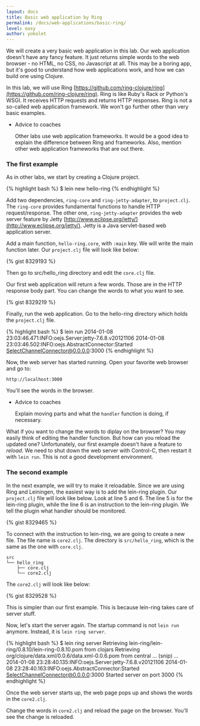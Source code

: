 ```yaml
---
layout: docs
title: Basic web application by Ring
permalink: /docs/web-applications/basic-ring/
level: easy
author: yokolet
---
```


We will create a very basic web application in this lab.
Our web application doesn't have any fancy feature.
It just returns simple words to the web browser - no HTML, no CSS, no Javascript at all.
This may be a boring app, but it's good to understand how web applications work, and
how we can build one using Clojure.


In this lab, we will use Ring [https://github.com/ring-clojure/ring](https://github.com/ring-clojure/ring).
Ring is like Ruby's Rack or Python's WSGI. It receives HTTP requests and returns HTTP responses.
Ring is not a so-called web application framework.
We won't go further other than very basic examples.

- Advice to coaches

    Other labs use web application frameworks.
    It would be a good idea to explain the difference between Ring and frameworks.
    Also, mention other web application frameworks that are out there.


### The first example

As in other labs, we start by creating a Clojure project.

{% highlight bash %}
$ lein new hello-ring
{% endhighlight %}

Add two dependencies, `ring-core` and `ring-jetty-adapter`, to `project.clj`.
The `ring-core` provides fundamental functions to handle HTTP request/response.
The other one, `ring-jetty-adapter` provides the web server feature by Jetty
[http://www.eclipse.org/jetty/](http://www.eclipse.org/jetty/).
Jetty is a Java servlet-based web application server.

Add a main function, `hello-ring.core`, with `:main` key.
We will write the main function later.
Our `project.clj` file will look like below:

{% gist 8329193 %}

Then go to src/hello_ring directory and edit the `core.clj` file.

Our first web application will return a few words. Those are in the HTTP response body part.
You can change the words to what you want to see.

{% gist 8329219 %}

Finally, run the web application.
Go to the hello-ring directory which holds the `project.clj` file.

{% highlight bash %}
$ lein run
2014-01-08 23:03:46.471:INFO:oejs.Server:jetty-7.6.8.v20121106
2014-01-08 23:03:46.502:INFO:oejs.AbstractConnector:Started SelectChannelConnector@0.0.0.0:3000
{% endhighlight %}

Now, the web server has started running. Open your favorite web browser and go to:

`http://localhost:3000`

You'll see the words in the browser.


- Advice to coaches

    Explain moving parts and what the `handler` function is doing, if necessary.


What if you want to change the words to diplay on the browser?
You may easily think of editing the handler function.
But how can you reload the updated one?
Unfortunately, our first example doesn't have a feature to *reload*.
We need to shut down the web server with Control-C, then restart it with `lein run`.
This is not a good development environment.


### The second example

In the next example, we will try to make it reloadable.
Since we are using Ring and Leiningen, the easiest way is to add the lein-ring plugin.
Our `project.clj` file will look like below. 
Look at line 5 and 6.
The line 5 is for the lein-ring plugin, while the line 6 is an instruction to
the lein-ring plugin. We tell the plugin what handler should be monitored.

{% gist 8329465 %}


To connect with the instruction to lein-ring, we are going to create a new file.
The file name is `core2.clj`.
The directory is `src/hello_ring`, which is the same as the one with `core.clj`.

    src
    └── hello_ring
        ├── core.clj
        └── core2.clj


The `core2.clj` will look like below:

{% gist 8329528 %}

This is simpler than our first example.
This is because lein-ring takes care of server stuff.


Now, let's start the server again. The startup command is not `lein run` anymore.
Instead, it is `lein ring server`.

{% highlight bash %}
$ lein ring server
Retrieving lein-ring/lein-ring/0.8.10/lein-ring-0.8.10.pom from clojars
Retrieving org/clojure/data.xml/0.0.6/data.xml-0.0.6.pom from central
...
(snip)
...
2014-01-08 23:28:40.135:INFO:oejs.Server:jetty-7.6.8.v20121106
2014-01-08 23:28:40.163:INFO:oejs.AbstractConnector:Started SelectChannelConnector@0.0.0.0:3000
Started server on port 3000
{% endhighlight %}

Once the web server starts up, the web page pops up and shows the words in the `core2.clj`.

Change the words in `core2.clj` and reload the page on the browser.
You'll see the change is reloaded.
